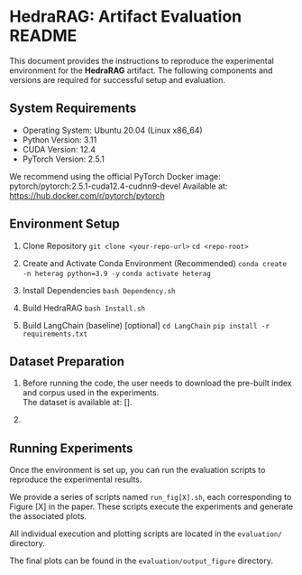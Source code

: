 # HedraRAG: Artifact Evaluation README

This document provides the instructions to reproduce the experimental environment for the **HedraRAG** artifact. The following components and versions are required for successful setup and evaluation.

## System Requirements

- Operating System: Ubuntu 20.04 (Linux x86_64)
- Python Version: 3.11
- CUDA Version: 12.4
- PyTorch Version: 2.5.1

We recommend using the official PyTorch Docker image: pytorch/pytorch:2.5.1-cuda12.4-cudnn9-devel
Available at: https://hub.docker.com/r/pytorch/pytorch

## Environment Setup

1. Clone Repository
   ```git clone <your-repo-url>```
   ```cd <repo-root>```

2. Create and Activate Conda Environment (Recommended)
   ```conda create -n heterag python=3.9 -y```
   ```conda activate heterag```

3. Install Dependencies
   ```bash Dependency.sh```

6. Build HedraRAG
   ```bash Install.sh```

7. Build LangChain (baseline) [optional]
   ```cd LangChain```
   ```pip install -r requirements.txt```

## Dataset Preparation

1. Before running the code, the user needs to download the pre-built index and corpus used in the experiments.  
   The dataset is available at: [<your-download-link-here>].

2. 

## Running Experiments

Once the environment is set up, you can run the evaluation scripts to reproduce the experimental results.

We provide a series of scripts named `run_fig[X].sh`, each corresponding to Figure [X] in the paper. These scripts execute the experiments and generate the associated plots.

All individual execution and plotting scripts are located in the `evaluation/` directory.

The final plots can be found in the `evaluation/output_figure` directory.
